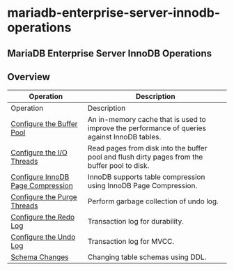 # mariadb-enterprise-server-innodb-operations

## MariaDB Enterprise Server InnoDB Operations

## Overview

| Operation                                                               | Description                                                                                   |
| ----------------------------------------------------------------------- | --------------------------------------------------------------------------------------------- |
| Operation                                                               | Description                                                                                   |
| [Configure the Buffer Pool](configure-the-innodb-buffer-pool.md)        | An in-memory cache that is used to improve the performance of queries against InnoDB tables.  |
| [Configure the I/O Threads](configure-the-innodb-io-threads.md)         | Read pages from disk into the buffer pool and flush dirty pages from the buffer pool to disk. |
| [Configure InnoDB Page Compression](configure-innodb-page-compression/) | InnoDB supports table compression using InnoDB Page Compression.                              |
| [Configure the Purge Threads](configure-the-innodb-purge-threads.md)    | Perform garbage collection of undo log.                                                       |
| [Configure the Redo Log](configure-the-innodb-redo-log.md)              | Transaction log for durability.                                                               |
| [Configure the Undo Log](configure-the-innodb-undo-log.md)              | Transaction log for MVCC.                                                                     |
| [Schema Changes](schema-changes/)                                       | Changing table schemas using DDL.                                                             |
